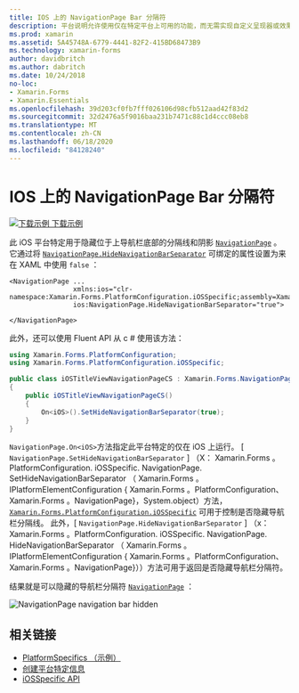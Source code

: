 ```yaml
---
title: IOS 上的 NavigationPage Bar 分隔符
description: 平台说明允许使用仅在特定平台上可用的功能，而无需实现自定义呈现器或效果。 本文介绍如何使用特定于 iOS 平台的来隐藏 NavigationPage 上导航栏底部的分隔线和阴影。
ms.prod: xamarin
ms.assetid: 5A45748A-6779-4441-82F2-415BD68473B9
ms.technology: xamarin-forms
author: davidbritch
ms.author: dabritch
ms.date: 10/24/2018
no-loc:
- Xamarin.Forms
- Xamarin.Essentials
ms.openlocfilehash: 39d203cf0fb7fff026106d98cfb512aad42f83d2
ms.sourcegitcommit: 32d2476a5f9016baa231b7471c88c1d4ccc08eb8
ms.translationtype: MT
ms.contentlocale: zh-CN
ms.lasthandoff: 06/18/2020
ms.locfileid: "84128240"
---
```

# <a name="navigationpage-bar-separator-on-ios"></a>IOS 上的 NavigationPage Bar 分隔符

[![下载示例](~/media/shared/download.png) 下载示例](https://docs.microsoft.com/samples/xamarin/xamarin-forms-samples/userinterface-platformspecifics)

此 iOS 平台特定用于隐藏位于上导航栏底部的分隔线和阴影 [`NavigationPage`](xref:Xamarin.Forms.NavigationPage) 。 它通过将 [`NavigationPage.HideNavigationBarSeparator`](xref:Xamarin.Forms.PlatformConfiguration.iOSSpecific.NavigationPage.HideNavigationBarSeparatorProperty) 可绑定的属性设置为来在 XAML 中使用 `false` ：

```xaml
<NavigationPage ...
                xmlns:ios="clr-namespace:Xamarin.Forms.PlatformConfiguration.iOSSpecific;assembly=Xamarin.Forms.Core"
                ios:NavigationPage.HideNavigationBarSeparator="true">

</NavigationPage>
```

此外，还可以使用 Fluent API 从 c # 使用该方法：

```csharp
using Xamarin.Forms.PlatformConfiguration;
using Xamarin.Forms.PlatformConfiguration.iOSSpecific;

public class iOSTitleViewNavigationPageCS : Xamarin.Forms.NavigationPage
{
    public iOSTitleViewNavigationPageCS()
    {
        On<iOS>().SetHideNavigationBarSeparator(true);
    }
}
```

`NavigationPage.On<iOS>`方法指定此平台特定的仅在 iOS 上运行。 [ `NavigationPage.SetHideNavigationBarSeparator` ] （X： Xamarin.Forms 。PlatformConfiguration. iOSSpecific. NavigationPage. SetHideNavigationBarSeparator （ Xamarin.Forms 。IPlatformElementConfiguration { Xamarin.Forms 。PlatformConfiguration、 Xamarin.Forms 。NavigationPage}，System.object）方法， [`Xamarin.Forms.PlatformConfiguration.iOSSpecific`](xref:Xamarin.Forms.PlatformConfiguration.iOSSpecific) 可用于控制是否隐藏导航栏分隔线。 此外，[ `NavigationPage.HideNavigationBarSeparator` ] （x： Xamarin.Forms 。PlatformConfiguration. iOSSpecific. NavigationPage. HideNavigationBarSeparator （ Xamarin.Forms 。IPlatformElementConfiguration { Xamarin.Forms 。PlatformConfiguration、 Xamarin.Forms 。NavigationPage}））方法可用于返回是否隐藏导航栏分隔符。

结果就是可以隐藏的导航栏分隔符 [`NavigationPage`](xref:Xamarin.Forms.NavigationPage) ：

![](navigation-bar-separator-images/navigationpage-hideseparatorbar.png "NavigationPage navigation bar hidden")

## <a name="related-links"></a>相关链接

- [PlatformSpecifics （示例）](https://docs.microsoft.com/samples/xamarin/xamarin-forms-samples/userinterface-platformspecifics)
- [创建平台特定信息](~/xamarin-forms/platform/platform-specifics/index.md#creating-platform-specifics)
- [iOSSpecific API](xref:Xamarin.Forms.PlatformConfiguration.iOSSpecific)
